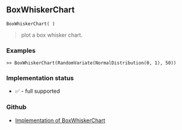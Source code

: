 ## BoxWhiskerChart 

```
BoxWhiskerChart( )
```

> plot a box whisker chart.

### Examples
 
```
>> BoxWhiskerChart(RandomVariate(NormalDistribution(0, 1), 50))

```






### Implementation status

* &#x2705; - full supported

### Github

* [Implementation of BoxWhiskerChart](https://github.com/axkr/symja_android_library/blob/master/symja_android_library/matheclipse-core/src/main/java/org/matheclipse/core/builtin/ManipulateFunction.java#L1956) 
